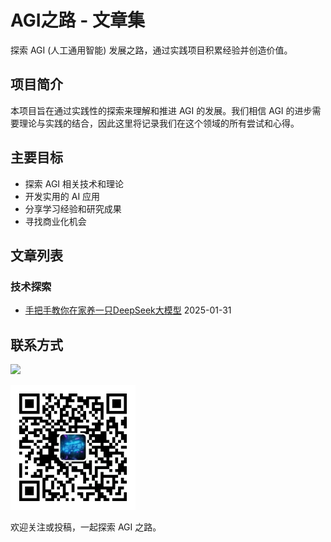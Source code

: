 # AGI之路 - 文章集

探索 AGI (人工通用智能) 发展之路，通过实践项目积累经验并创造价值。

## 项目简介

本项目旨在通过实践性的探索来理解和推进 AGI 的发展。我们相信 AGI 的进步需要理论与实践的结合，因此这里将记录我们在这个领域的所有尝试和心得。

## 主要目标

- 探索 AGI 相关技术和理论
- 开发实用的 AI 应用
- 分享学习经验和研究成果
- 寻找商业化机会

## 文章列表
### 技术探索
- [手把手教你在家养一只DeepSeek大模型](articles/DeepSeek-local-deploy.md) 2025-01-31

## 联系方式
[![](https://img.shields.io/badge/微信公众号-2AGI-blue)](https://mp.weixin.qq.com/s/JJKHtcVcep_3Zio91NJWDw)

<img src="./2AGI_qrcode.jpg" width="200" alt="2AGI_qrcode">

欢迎关注或投稿，一起探索 AGI 之路。
